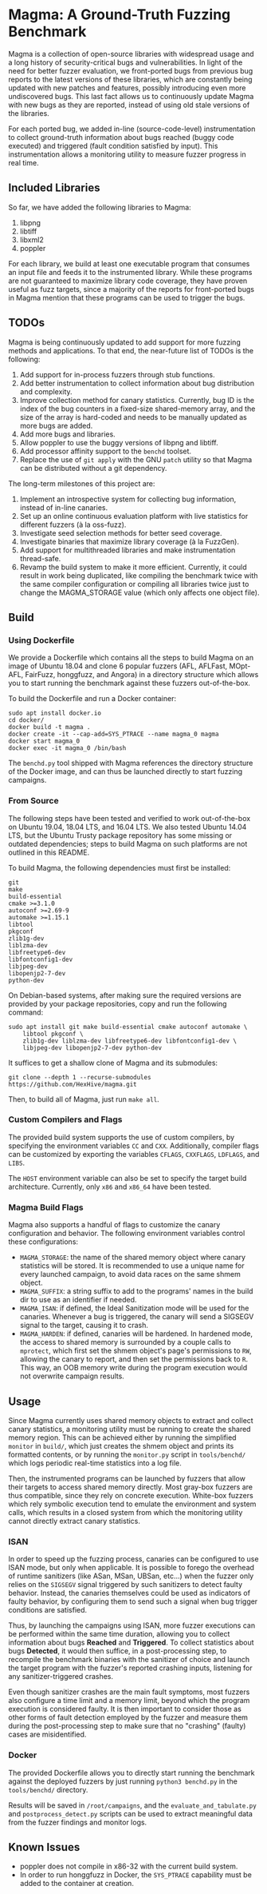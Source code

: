 # Magma: A Ground-Truth Fuzzing Benchmark

Magma is a collection of open-source libraries with widespread usage and a long
history of security-critical bugs and vulnerabilities. In light of the need for
better fuzzer evaluation, we front-ported bugs from previous bug reports to the
latest versions of these libraries, which are constantly being updated with new
patches and features, possibly introducing even more undiscovered bugs. This
last fact allows us to continuously update Magma with new bugs as they are
reported, instead of using old stale versions of the libraries.

For each ported bug, we added in-line (source-code-level) instrumentation to
collect ground-truth information about bugs reached (buggy code executed) and
triggered (fault condition satisfied by input). This instrumentation allows a
monitoring utility to measure fuzzer progress in real time.

## Included Libraries

So far, we have added the following libraries to Magma:

1. libpng
1. libtiff
1. libxml2
1. poppler

For each library, we build at least one executable program that consumes an
input file and feeds it to the instrumented library. While these programs are
not guaranteed to maximize library code coverage, they have proven useful as
fuzz targets, since a majority of the reports for front-ported bugs in Magma
mention that these programs can be used to trigger the bugs.

## TODOs

Magma is being continuously updated to add support for more fuzzing methods and
applications. To that end, the near-future list of TODOs is the following:

1. Add support for in-process fuzzers through stub functions.
1. Add better instrumentation to collect information about bug distribution and
   complexity.
1. Improve collection method for canary statistics. Currently, bug ID is the
   index of the bug counters in a fixed-size shared-memory array, and the size
   of the array is hard-coded and needs to be manually updated as more bugs are
   added.
1. Add more bugs and libraries.
1. Allow poppler to use the buggy versions of libpng and libtiff.
1. Add processor affinity support to the `benchd` toolset.
1. Replace the use of `git apply` with the GNU `patch` utility so that Magma can
   be distributed without a git dependency.

The long-term milestones of this project are:

1. Implement an introspective system for collecting bug information, instead of
   in-line canaries.
1. Set up an online continuous evaluation platform with live statistics for
   different fuzzers (à la oss-fuzz).
1. Investigate seed selection methods for better seed coverage.
1. Investigate binaries that maximize library coverage (à la FuzzGen).
1. Add support for multithreaded libraries and make instrumentation thread-safe.
1. Revamp the build system to make it more efficient. Currently, it could result
   in work being duplicated, like compiling the benchmark twice with the same
   compiler configuration or compiling all libraries twice just to change the
   MAGMA_STORAGE value (which only affects one object file).

## Build

### Using Dockerfile

We provide a Dockerfile which contains all the steps to build Magma on an image
of Ubuntu 18.04 and clone 6 popular fuzzers (AFL, AFLFast, MOpt-AFL, FairFuzz,
honggfuzz, and Angora) in a directory structure which allows you to start
running the benchmark against these fuzzers out-of-the-box.

To build the Dockerfile and run a Docker container:
```
sudo apt install docker.io
cd docker/
docker build -t magma .
docker create -it --cap-add=SYS_PTRACE --name magma_0 magma
docker start magma_0
docker exec -it magma_0 /bin/bash
```

The `benchd.py` tool shipped with Magma references the directory structure of
the Docker image, and can thus be launched directly to start fuzzing campaigns.

### From Source

The following steps have been tested and verified to work out-of-the-box on
Ubuntu 19.04, 18.04 LTS, and 16.04 LTS. We also tested Ubuntu 14.04 LTS, but
the Ubuntu Trusty package repository has some missing or outdated dependencies;
steps to build Magma on such platforms are not outlined in this README.

To build Magma, the following dependencies must first be installed:
```
git
make
build-essential
cmake >=3.1.0
autoconf >=2.69-9
automake >=1.15.1
libtool
pkgconf
zlib1g-dev
liblzma-dev
libfreetype6-dev
libfontconfig1-dev
libjpeg-dev
libopenjp2-7-dev
python-dev
```

On Debian-based systems, after making sure the required versions are provided by
your package repositories, copy and run the following command:
```
sudo apt install git make build-essential cmake autoconf automake \
    libtool pkgconf \
    zlib1g-dev liblzma-dev libfreetype6-dev libfontconfig1-dev \
    libjpeg-dev libopenjp2-7-dev python-dev
```

It suffices to get a shallow clone of Magma and its submodules:
```
git clone --depth 1 --recurse-submodules https://github.com/HexHive/magma.git
```

Then, to build all of Magma, just run `make all`.

### Custom Compilers and Flags

The provided build system supports the use of custom compilers, by specifying
the environment variables `CC` and `CXX`. Additionally, compiler flags can be
customized by exporting the variables `CFLAGS`, `CXXFLAGS`, `LDFLAGS`, and
`LIBS`.

The `HOST` environment variable can also be set to specify the target build
architecture. Currently, only `x86` and `x86_64` have been tested.

### Magma Build Flags

Magma also supports a handful of flags to customize the canary configuration and
behavior. The following environment variables control these configurations:

* `MAGMA_STORAGE`: the name of the shared memory object where canary statistics
  will be stored. It is recommended to use a unique name for every launched
  campaign, to avoid data races on the same shmem object.
* `MAGMA_SUFFIX`: a string suffix to add to the programs' names in the build dir
  to use as an identifier if needed.
* `MAGMA_ISAN`: if defined, the Ideal Sanitization mode will be used for the
  canaries. Whenever a bug is triggered, the canary will send a SIGSEGV signal
  to the target, causing it to crash.
* `MAGMA_HARDEN`: if defined, canaries will be hardened. In hardened mode, the
  access to shared memory is surrounded by a couple calls to `mprotect`, which
  first set the shmem object's page's permissions to `RW`, allowing the canary
  to report, and then set the permissions back to `R`. This way, an OOB memory
  write during the program execution would not overwrite campaign results.

## Usage

Since Magma currently uses shared memory objects to extract and collect canary
statistics, a monitoring utility must be running to create the shared memory
region. This can be achieved either by running the simplified `monitor` in
`build/`, which just creates the shmem object and prints its formatted contents,
or by running the `monitor.py` script in `tools/benchd/` which logs periodic
real-time statistics into a log file.

Then, the instrumented programs can be launched by fuzzers that allow their
targets to access shared memory directly. Most gray-box fuzzers are thus
compatible, since they rely on concrete execution. White-box fuzzers which rely
symbolic execution tend to emulate the environment and system calls, which
results in a closed system from which the monitoring utility cannot directly
extract canary statistics.

### ISAN

In order to speed up the fuzzing process, canaries can be configured to use ISAN
mode, but only when applicable. It is possible to forego the overhead of runtime
sanitizers (like ASan, MSan, UBSan, etc...) when the fuzzer only relies on the
`SIGSEGV` signal triggered by such sanitizers to detect faulty behavior.
Instead, the canaries themselves could be used as indicators of faulty behavior,
by configuring them to send such a signal when bug trigger conditions are
satisfied.

Thus, by launching the campaigns using ISAN, more fuzzer executions can be
performed within the same time duration, allowing you to collect information
about bugs **Reached** and **Triggered**. To collect statistics about bugs
**Detected**, it would then suffice, in a post-processing step, to recompile the
benchmark binaries with the sanitizer of choice and launch the target program
with the fuzzer's reported crashing inputs, listening for any
sanitizer-triggered crashes.

Even though sanitizer crashes are the main fault symptoms, most fuzzers also
configure a time limit and a memory limit, beyond which the program execution is
considered faulty. It is then important to consider those as other forms of
fault detection employed by the fuzzer and measure them during the
post-processing step to make sure that no "crashing" (faulty) cases are
misidentified.

### Docker

The provided Dockerfile allows you to directly start running the benchmark
against the deployed fuzzers by just running `python3 benchd.py` in the
`tools/benchd/` directory.

Results will be saved in `/root/campaigns`, and the `evaluate_and_tabulate.py`
and `postprocess_detect.py` scripts can be used to extract meaningful data from
the fuzzer findings and monitor logs.

## Known Issues

* poppler does not compile in x86-32 with the current build system.
* In order to run honggfuzz in Docker, the `SYS_PTRACE` capability must be added
  to the container at creation.